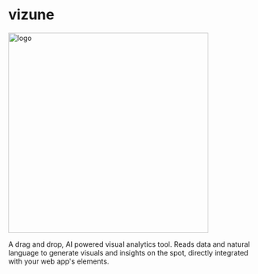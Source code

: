 # vizune
<img width="400" height="400" alt="logo" src="https://github.com/user-attachments/assets/257e6593-920e-46b5-9d84-cf1032b59d36" />

A drag and drop, AI powered visual analytics tool. Reads data and natural language to generate visuals and insights on the spot, directly integrated with your web app's elements.
